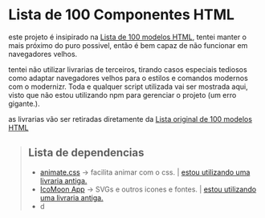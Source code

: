 # Lista de 100 Componentes HTML

este projeto é insipirado na [Lista de 100 modelos HTML](https://github.com/toidicode/template/tree/master), tentei manter o mais próximo do puro possivel, então é bem capaz de não funcionar em navegadores velhos.

tentei não utilizar livrarias de terceiros, tirando casos especiais tediosos como adaptar navegadores velhos para o estilos e comandos modernos com o modernizr.
Toda e qualquer script utilizada vai ser mostrada aqui, visto que não estou utilizando npm para gerenciar o projeto (um erro gigante.).

as livrarias vão ser retiradas diretamente da [Lista original de 100 modelos HTML](https://github.com/toidicode/template/tree/master)


> ## Lista de dependencias
>- [animate.css](https://animate.style/) -> facilita animar com o css. | [estou utilizando uma livraria antiga.](https://github.com/toidicode/template/blob/master/01-foodee/css/animate.css)
>- [IcoMoon App](https://icomoon.io/#app-features) -> SVGs e outros icones e fontes. | [estou utilizando uma livraria antiga.](https://github.com/toidicode/template/blob/master/01-foodee/css/icomoon.css)
>- d
>